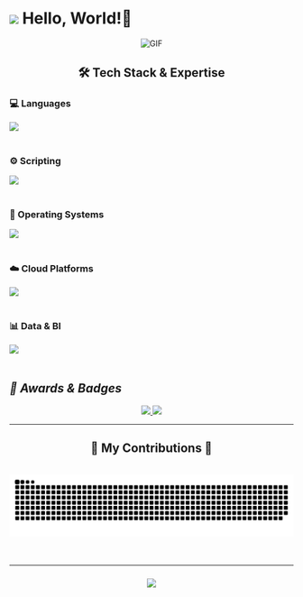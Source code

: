 # <img src="https://emojis.slackmojis.com/emojis/images/1531849430/4246/blob-sunglasses.gif?1531849430" width="30"/> Hello, World!👋

<div align="center">
    <img src="https://37.media.tumblr.com/c69c6c452293f56085b8ce7806b142a8/tumblr_mvllrg6fYl1rheqhwo1_500.gif" alt="GIF">
</div>

<h2 align="center">🛠 Tech Stack & Expertise</h2>

<!-- 💻 Software Development Languages -->
<h3>💻 Languages</h3>
<div align="left">
    <img src="https://skillicons.dev/icons?i=py,c,html,css" />
</div>
<br/>

<!-- ⚙️ Scripting -->
<h3>⚙️ Scripting</h3>
<div align="left">
    <img src="https://skillicons.dev/icons?i=powershell,shell" />
</div>
<br/>

<!-- 🧩 Operating Systems -->
<h3>🧩 Operating Systems</h3>
<div align="left">
    <img src="https://skillicons.dev/icons?i=linux,windows" />
</div>
<br/>

<!-- ☁️ Cloud Platforms -->
<h3>☁️ Cloud Platforms</h3>
<div align="left">
    <img src="https://skillicons.dev/icons?i=aws,azure" />
</div>
<br/>

<!-- 📊 Data & BI -->
<h3>📊 Data & BI</h3>
<div align="left">
    <img src="https://skillicons.dev/icons?i=powerbi,mysql" />
</div>
<br/>

<h2><i>🏅 Awards &  Badges</i></h2>
<div align="center">
   <a href="https://www.credly.com/org/amazon-web-services/badge/aws-certified-cloud-practitioner">
    <img height="200px" src="https://images.credly.com/images/00634f82-b07f-4bbd-a6bb-53de397fc3a6/image.png">
       <img height="200px" src="https://images.credly.com/images/be8fcaeb-c769-4858-b567-ffaaa73ce8cf/image.png">
   </a>
<br/>
<hr/>

<div align="center">
  <h2>🐍 My Contributions 🐍</h2>
  <br>
  <img alt="snake eating my contributions" src="https://raw.githubusercontent.com/salesp07/salesp07/output/github-contribution-grid-snake.svg" />
  <br/><br/><br/>
</div>

<hr/>

<h3 align="center">
    <img src="https://readme-typing-svg.herokuapp.com/?font=Righteous&size=25&center=true&vCenter=true&width=500&height=70&duration=4000&lines=Thanks+for+visiting!+✌️;+Shoot+me+a+message+on+Linkedin!;I'm+always+down+to+collab+:)">
</h3>

<br/>
